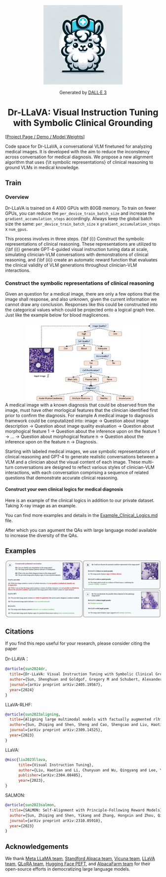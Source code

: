 <div align="center">
    <img src="assets/images/Dr-LLaVA.png" alt="Dr-LLaVA Logo" width="256px">
<p>Generated by <a href="https://openai.com/dall-e-3">DALL·E 3</a></p>
</div>

<div align="center">

<!-- # LLaVA-RLHF -->

# Dr-LLaVA: Visual Instruction Tuning with Symbolic Clinical Grounding

</div>

[[Project Page / Demo / Model Weights](https://llava-rlhf.github.io/)]

Code space for Dr-LLaVA, a conversational VLM finetuned for analyzing medical images. It is developed with the aim to reduce the inconstency across conversation for medical diagnosis.
We propose a new alignment algorithm that uses {\it symbolic representations} of clinical reasoning to ground VLMs in medical knowledge.


## Train 
### Overview

Dr-LLaVA is trained on 4 A100 GPUs with 80GB memory. To train on fewer GPUs, you can reduce the `per_device_train_batch_size` and increase the `gradient_accumulation_steps` accordingly. Always keep the global batch size the same: `per_device_train_batch_size` x `gradient_accumulation_steps` x `num_gpus`.

This process involves in three steps. 
{\bf (i)} Construct the symbolic representations of clinical reasoning. 
These representations are utilized to {\bf (i)} generate GPT-4-guided visual instruction tuning data at scale, simulating clinician-VLM conversations with demonstrations of clinical reasoning, and {\bf (ii)} create an automatic reward function that evaluates the clinical validity of VLM generations throughout clinician-VLM interactions.


### Construct the symbolic representations of clinical reasoning
Given an question for a medical image, there are only a few options that the image shall response, and also unknown, given the current information we cannot draw any conclusion. 
Responses like this could be constructed into the categorical values which could be projected onto a logical graph tree. Just like the example below for blood maglicences. 
<div align="center">
    <img src="assets/images/Symbolic_representation.png" alt="Workflow" width="368px">
</div>
A medical image with a known diagnosis that could be observed from the image, must have other morlogical features that the clinician identified first prior to confirm the diagnosis. 
For example
A medical image to diagnosis framework could be conputalized into:
image -> Question about image description -> Question about image quality evaluation -> Question about morphogical feature 1 -> Question about the inference upon on the feature 1 -> ... -> Question about morphogical feature n -> Question about the inference upon on the feature n -> Diagnosis.

Starting with labeled medical images, we use symbolic representations of clinical reasoning and GPT-4 to generate realistic conversations between a VLM and a clinician about the visual content of each image. 
These multi-turn conversations are designed to reflect various styles of clinician-VLM interactions, with each conversation comprising a sequence of related questions that demonstrate accurate clinical reasoning. 

#### Construct your own clinical logics for medical diagnosis

Here is an example of the clinical logics in addition to our private dataset. Taking X-ray image as an example. 

You can find more examples and details in the [Example_Clinical_Logics.md](assets/Example_Clinical_Logics.md) file.

After which you can agument the QAs with large language model available to increase the diversity of the QAs. 




## Examples

<div align="center">
    <img src="assets/images/example.png" alt="Example" width="768px">
</div>



## Citations

If you find this repo useful for your research, please consider citing the paper

Dr-LLAVA：
```bibtex
@article{sun2024dr,
  title={Dr-LLaVA: Visual Instruction Tuning with Symbolic Clinical Grounding},
  author={Sun, Shenghuan and Goldgof, Gregory M and Schubert, Alexander and Sun, Zhiqing and Hartvigsen, Thomas and Butte, Atul J and Alaa, Ahmed},
  journal={arXiv preprint arXiv:2405.19567},
  year={2024}
}

```
LLaVA-RLHF:

```bibtex
@article{sun2023aligning,
  title={Aligning large multimodal models with factually augmented rlhf},
  author={Sun, Zhiqing and Shen, Sheng and Cao, Shengcao and Liu, Haotian and Li, Chunyuan and Shen, Yikang and Gan, Chuang and Gui, Liang-Yan and Wang, Yu-Xiong and Yang, Yiming and others},
  journal={arXiv preprint arXiv:2309.14525},
  year={2023}
}
```

LLaVA:

```bibtex
@misc{liu2023llava,
      title={Visual Instruction Tuning},
      author={Liu, Haotian and Li, Chunyuan and Wu, Qingyang and Lee, Yong Jae},
      publisher={arXiv:2304.08485},
      year={2023},
}
```

SALMON:

```bibtex
@article{sun2023salmon,
  title={SALMON: Self-Alignment with Principle-Following Reward Models},
  author={Sun, Zhiqing and Shen, Yikang and Zhang, Hongxin and Zhou, Qinhong and Chen, Zhenfang and Cox, David and Yang, Yiming and Gan, Chuang},
  journal={arXiv preprint arXiv:2310.05910},
  year={2023}
}
```

## Acknowledgements

We thank [Meta LLaMA team](https://github.com/facebookresearch/llama), [Standford Alpaca team](https://github.com/tatsu-lab/stanford_alpaca), [Vicuna team](https://github.com/lm-sys/FastChat), [LLaVA team](https://github.com/haotian-liu/LLaVA), [QLoRA team](https://github.com/artidoro/qlora), [Hugging Face PEFT](https://github.com/huggingface/peft), and [AlpacaFarm team](https://github.com/tatsu-lab/alpaca_farm) for their open-source efforts in democratizing large language models.
